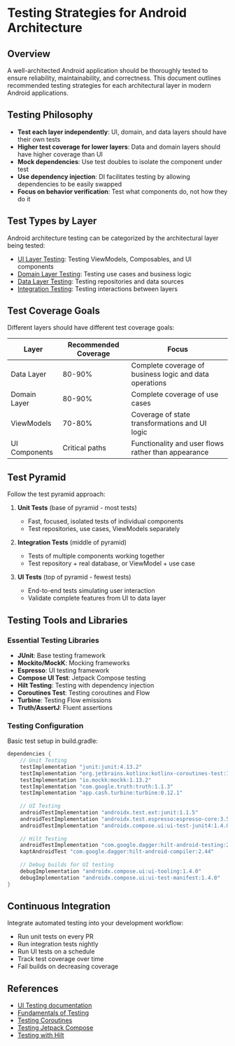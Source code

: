 # Testing Strategies for Android Architecture

## Overview

A well-architected Android application should be thoroughly tested to ensure reliability, maintainability, and correctness. This document outlines recommended testing strategies for each architectural layer in modern Android applications.

## Testing Philosophy

- **Test each layer independently**: UI, domain, and data layers should have their own tests
- **Higher test coverage for lower layers**: Data and domain layers should have higher coverage than UI
- **Mock dependencies**: Use test doubles to isolate the component under test
- **Use dependency injection**: DI facilitates testing by allowing dependencies to be easily swapped
- **Focus on behavior verification**: Test what components do, not how they do it

## Test Types by Layer

Android architecture testing can be categorized by the architectural layer being tested:

- [UI Layer Testing](ui-tests.md): Testing ViewModels, Composables, and UI components
- [Domain Layer Testing](domain-tests.md): Testing use cases and business logic
- [Data Layer Testing](data-tests.md): Testing repositories and data sources
- [Integration Testing](integration-tests.md): Testing interactions between layers

## Test Coverage Goals

Different layers should have different test coverage goals:

| Layer | Recommended Coverage | Focus |
|-------|---------------------|-------|
| Data Layer | 80-90% | Complete coverage of business logic and data operations |
| Domain Layer | 80-90% | Complete coverage of use cases |
| ViewModels | 70-80% | Coverage of state transformations and UI logic |
| UI Components | Critical paths | Functionality and user flows rather than appearance |

## Test Pyramid

Follow the test pyramid approach:

1. **Unit Tests** (base of pyramid - most tests)
   - Fast, focused, isolated tests of individual components
   - Test repositories, use cases, ViewModels separately

2. **Integration Tests** (middle of pyramid)
   - Tests of multiple components working together
   - Test repository + real database, or ViewModel + use case

3. **UI Tests** (top of pyramid - fewest tests) 
   - End-to-end tests simulating user interaction
   - Validate complete features from UI to data layer

## Testing Tools and Libraries

### Essential Testing Libraries

- **JUnit**: Base testing framework
- **Mockito/MockK**: Mocking frameworks
- **Espresso**: UI testing framework
- **Compose UI Test**: Jetpack Compose testing
- **Hilt Testing**: Testing with dependency injection
- **Coroutines Test**: Testing coroutines and Flow
- **Turbine**: Testing Flow emissions
- **Truth/AssertJ**: Fluent assertions

### Testing Configuration

Basic test setup in build.gradle:

```kotlin
dependencies {
    // Unit Testing
    testImplementation "junit:junit:4.13.2"
    testImplementation "org.jetbrains.kotlinx:kotlinx-coroutines-test:1.6.4"
    testImplementation "io.mockk:mockk:1.13.2"
    testImplementation "com.google.truth:truth:1.1.3"
    testImplementation "app.cash.turbine:turbine:0.12.1"
    
    // UI Testing
    androidTestImplementation "androidx.test.ext:junit:1.1.5"
    androidTestImplementation "androidx.test.espresso:espresso-core:3.5.1"
    androidTestImplementation "androidx.compose.ui:ui-test-junit4:1.4.0"
    
    // Hilt Testing
    androidTestImplementation "com.google.dagger:hilt-android-testing:2.44"
    kaptAndroidTest "com.google.dagger:hilt-android-compiler:2.44"
    
    // Debug builds for UI testing
    debugImplementation "androidx.compose.ui:ui-tooling:1.4.0"
    debugImplementation "androidx.compose.ui:ui-test-manifest:1.4.0"
}
```

## Continuous Integration

Integrate automated testing into your development workflow:

- Run unit tests on every PR
- Run integration tests nightly
- Run UI tests on a schedule
- Track test coverage over time
- Fail builds on decreasing coverage

## References

- [UI Testing documentation](https://developer.android.com/training/testing/ui-testing)
- [Fundamentals of Testing](https://developer.android.com/training/testing/fundamentals)
- [Testing Coroutines](https://developer.android.com/kotlin/coroutines/test)
- [Testing Jetpack Compose](https://developer.android.com/jetpack/compose/testing)
- [Testing with Hilt](https://developer.android.com/training/dependency-injection/hilt-testing)

